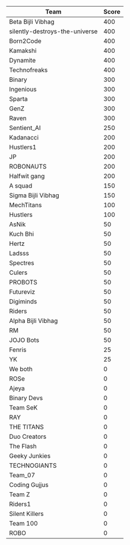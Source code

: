 |Team|Score|
|---|---|
|Beta Bijli Vibhag|400|
|silently-destroys-the-universe|400|
|Born2Code|400|
|Kamakshi|400|
|Dynamite|400|
|Technofreaks|400|
|Binary|300|
|Ingenious|300|
|Sparta|300|
|GenZ|300|
|Raven|300|
|Sentient_AI|250|
|Kadanacci|200|
|Hustlers1|200|
|JP|200|
|ROBONAUTS|200|
|Halfwit gang|200|
|A squad|150|
|Sigma Bijli Vibhag|150|
|MechTitans|100|
|Hustlers|100|
|AsNik|50|
|Kuch Bhi|50|
|Hertz|50|
|Ladsss|50|
|Spectres|50|
|Culers|50|
|PROBOTS|50|
|Futureviz|50|
|Digiminds|50|
|Riders|50|
|Alpha Bijli Vibhag|50|
|RM|50|
|JOJO Bots|50|
|Fenris|25|
|YK|25|
|We both|0|
|ROSe|0|
|Ajeya|0|
|Binary Devs|0|
|Team SeK|0|
|RAY|0|
|THE TITANS|0|
|Duo Creators|0|
|The Flash|0|
|Geeky Junkies|0|
|TECHNOGIANTS|0|
|Team_07|0|
|Coding Gujjus|0|
|Team Z|0|
|Riders1|0|
|Silent Killers|0|
|Team 100|0|
|ROBO|0|
